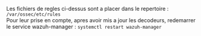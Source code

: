 Les fichiers de regles ci-dessus sont a placer dans le repertoire : `/var/ossec/etc/rules` <br>
Pour leur prise en compte, apres avoir mis a jour les decodeurs, redemarrer le service wazuh-manager : `systemctl restart wazuh-manager` <br>
